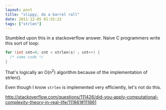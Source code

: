 ```yaml
---
layout: post
title: "slippy, do a barrel roll"
date: 2011-12-05 01:55:22
tags: ["strlen"]
---
```


Stumbled upon this in a stackoverflow answer. Naive C programmers write this
sort of loop:

```c
for (int cnt=0; cnt < strlen(s) ; cnt++) {
  /* some code */
}
```

That's logically an O(n<sup>2</sup>) algorithm because of the implementation 
of strlen().

Even though I know `strlen` is implemented very efficiently, let's not do this.

http://stackoverflow.com/questions/111426/did-you-apply-computational-complexity-theory-in-real-life/111861#111861
